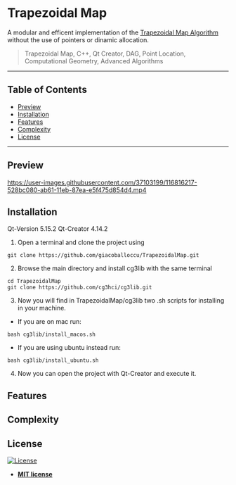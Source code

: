 # Trapezoidal Map
A modular and efficent implementation of the [Trapezoidal Map Algorithm](http://graphics.stanford.edu/courses/cs268-16-fall/Notes/handout6.pdf)
 without the use of pointers or dinamic allocation.

> Trapezoidal Map, C++, Qt Creator, DAG, Point Location, Computational Geometry, Advanced Algorithms



---

## Table of Contents

- [Preview](#preview)
- [Installation](#installation)
- [Features](#features)
- [Complexity](#complexity)
- [License](#license)


---
## Preview 

https://user-images.githubusercontent.com/37103199/116816217-528bc080-ab61-11eb-87ea-e5f475d854d4.mp4

## Installation
Qt-Version 5.15.2
Qt-Creator 4.14.2
1) Open a terminal and clone the project using
```
git clone https://github.com/giacoballoccu/TrapezoidalMap.git
```
2) Browse the main directory and install cg3lib with the same terminal
```
cd TrapezoidalMap
git clone https://github.com/cg3hci/cg3lib.git
```
3) Now you will find in TrapezoidalMap/cg3lib two .sh scripts for installing in your machine.  
- If you are on mac run:
```
bash cg3lib/install_macos.sh
```
- If you are using ubuntu instead run:
```
bash cg3lib/install_ubuntu.sh
```
4) Now you can open the project with Qt-Creator and execute it.

## Features

## Complexity
## License
[![License](http://img.shields.io/:license-mit-blue.svg?style=flat-square)](http://badges.mit-license.org)

- **[MIT license](http://opensource.org/licenses/mit-license.php)**
